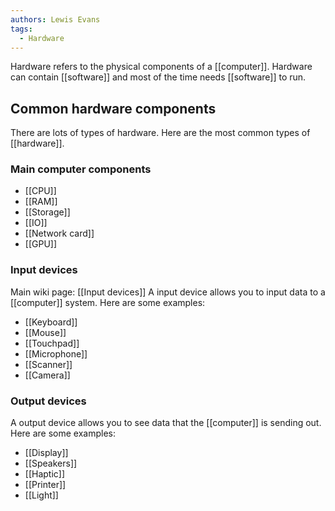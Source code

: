 ```yaml
---
authors: Lewis Evans
tags:
  - Hardware
---
```

Hardware refers to the physical components of a [[computer]]. Hardware can contain [[software]] and most of the time needs [[software]] to run. 

## Common hardware components
There are lots of types of hardware. Here are the most common types of [[hardware]].
### Main computer components
- [[CPU]]
- [[RAM]]
- [[Storage]]
- [[IO]]
- [[Network card]]
- [[GPU]]

### Input devices
Main wiki page: [[Input devices]]
A input device allows you to input data to a [[computer]] system. Here are some examples:

- [[Keyboard]]
- [[Mouse]]
- [[Touchpad]]
- [[Microphone]]
- [[Scanner]]
- [[Camera]]
### Output devices
A output device allows you to see data that the [[computer]] is sending out. Here are some examples:

- [[Display]]
- [[Speakers]]
- [[Haptic]]
- [[Printer]]
- [[Light]]